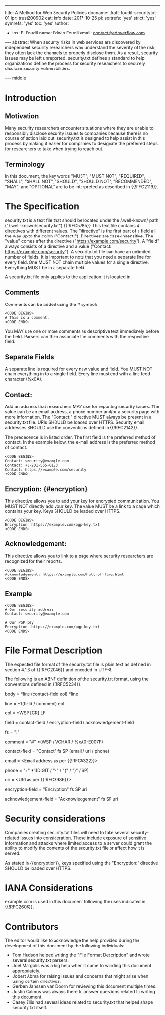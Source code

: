 ---
title: A Method for Web Security Policies
docname: draft-foudil-securitytxt-01
ipr: trust200902
cat: info
date: 2017-10-25
pi:
  sortrefs: 'yes'
  strict: 'yes'
  symrefs: 'yes'
  toc: 'yes'
author:
- ins: E. Foudil
  name: Edwin Foudil
  email: contact@edoverflow.com

--- abstract
When security risks in web services are discovered by independent
security researchers who understand the severity of the risk, they
often lack the channels to properly disclose them. As a result,
security issues may be left unreported. security.txt defines a
standard to help organizations define the process for security
researchers to securely disclose security vulnerabilities.

--- middle

# Introduction

## Motivation

Many security researchers encounter situations where they are unable
to responsibly disclose security issues to companies because there is
no course of action laid out. security.txt is designed to help
assist in this process by making it easier for companies to designate
the preferred steps for researchers to take when trying to reach out.

## Terminology

In this document, the key words "MUST", "MUST NOT", "REQUIRED",
"SHALL", "SHALL NOT", "SHOULD", "SHOULD NOT", "RECOMMENDED", "MAY",
and "OPTIONAL" are to be interpreted as described in {{!RFC2119}}.

# The Specification

security.txt is a text file that should be located under the
/.well-known/ path ("/.well-known/security.txt") {{!RFC5785}}
This text file contains 4 directives with different values.
The "directive" is the first part of a field all the way up
to the colon ("Contact:"). Directives are case-insensitive. The
"value" comes after the directive ("https://example.com/security").
A "field" always consists of a directive and a value
("Contact: https://example.com/security"). A security.txt file
can have an unlimited number of fields. It is important to note that
you need a separate line for every field. One MUST NOT chain multiple
values for a single directive. Everything MUST be in a separate field.

A security.txt file only applies to the application it is located in.

## Comments

Comments can be added using the # symbol:

~~~~~~~~~~
<CODE BEGINS>
# This is a comment.
<CODE ENDS>
~~~~~~~~~~

You MAY use one or more comments as descriptive text immediately
before the field. Parsers can then associate the comments with the
respective field.

## Separate Fields

A separate line is required for every new value and field. You MUST
NOT chain everything in to a single field. Every line must end with
a line feed character (%x0A).

## Contact:

Add an address that researchers MAY use for reporting security
issues. The value can be an email address, a phone number and/or a
security page with more information. The "Contact:" directive MUST
always be present in a security.txt file. URIs SHOULD be loaded over
HTTPS. Security email addresses SHOULD use the conventions defined
in {{!RFC2142}}.

The precedence is in listed order. The first field is the preferred
method of contact. In the example below, the e-mail address is
the preferred method of contact.

~~~~~~~~~~
<CODE BEGINS>
Contact: security@example.com
Contact: +1-201-555-0123
Contact: https://example.com/security
<CODE ENDS>
~~~~~~~~~~

## Encryption: {#encryption}

This directive allows you to add your key for encrypted
communication. You MUST NOT directly add your key. The value
MUST be a link to a page which contains your key. Keys SHOULD be
loaded over HTTPS.

~~~~~~~~~~
<CODE BEGINS>
Encryption: https://example.com/pgp-key.txt
<CODE ENDS>
~~~~~~~~~~

## Acknowledgement:

This directive allows you to link to a page where security
researchers are recognized for their reports.

~~~~~~~~~~
<CODE BEGINS>
Acknowledgement: https://example.com/hall-of-fame.html
<CODE ENDS>
~~~~~~~~~~

## Example

~~~~~~~~~~
<CODE BEGINS>
# Our security address
Contact: security@example.com

# Our PGP key
Encryption: https://example.com/pgp-key.txt
<CODE ENDS>
~~~~~~~~~~

# File Format Description

The expected file format of the security.txt file is plain text as defined
in section 4.1.3 of {{!RFC2046}} and encoded in UTF-8.

The following is an ABNF definition of the security.txt format, using
the conventions defined in {{!RFC5234}}.

body                   = *line (contact-field eol) *line

line                   = *1(field / comment) eol

eol                    = *WSP \[CR\] LF

field                  = contact-field /
                         encryption-field /
                         acknowledgement-field

fs                     = ":"

comment                = "#" *(WSP / VCHAR / %xA0-E007F)

contact-field          = "Contact" fs SP (email / uri / phone)

email                  = <Email address as per {{!RFC5322}}>

phone                  = "+" *1(DIGIT / "-" / "(" / ")" / SP)

uri                    = <URI as per {{!RFC3986}}>

encryption-field       = "Encryption" fs SP uri

acknowledgement-field  = "Acknowledgement" fs SP uri

# Security considerations

Companies creating security.txt files will need to take several
security-related issues into consideration. These include exposure
of sensitive information and attacks where limited access to a server
could grant the ability to modify the contents of the security.txt
file or affect how it is served.

As stated in {{encryption}}, keys specified using the "Encryption:"
directive SHOULD be loaded over HTTPS.

# IANA Considerations

example.com is used in this document following the uses indicated in
{{!RFC2606}}.

# Contributors

The editor would like to acknowledge the help provided during the
development of this document by the following individuals:

* Tom Hudson helped writing the "File Format Description" and wrote
several security.txt parsers.
* Joel Margolis was a big help when it came to wording this document
appropriately.
* Jobert Abma for raising issues and concerns that might arise when
using certain directives.
* Gerben Janssen van Doorn for reviewing this document multiple times.
* Justin Calmus was always there to answer questions related to writing
this document.
* Casey Ellis had several ideas related to security.txt that helped
shape security.txt itself.
